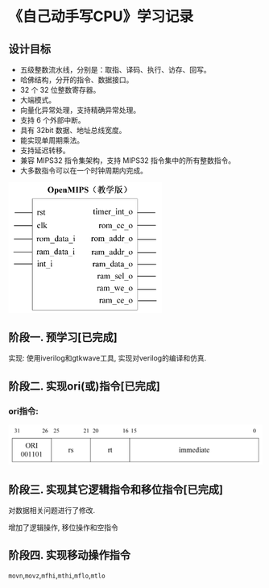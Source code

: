 # 《自己动手写CPU》学习记录

## 设计目标

- 五级整数流水线，分别是：取指、译码、执行、访存、回写。
- 哈佛结构，分开的指令、数据接口。
- 32 个 32 位整数寄存器。
- 大端模式。
- 向量化异常处理，支持精确异常处理。
- 支持 6 个外部中断。
- 具有 32bit 数据、地址总线宽度。
- 能实现单周期乘法。
- 支持延迟转移。
- 兼容 MIPS32 指令集架构，支持 MIPS32 指令集中的所有整数指令。
- 大多数指令可以在一个时钟周期内完成。

<img src="README.assets/image-20230201184542992.png" alt="image-20230201184542992" style="zoom:50%;" />

## 阶段一. 预学习[已完成]

实现: 使用iverilog和gtkwave工具, 实现对verilog的编译和仿真.

## 阶段二. 实现ori(或)指令[已完成]

### ori指令:

![ori指令格式](README.assets/image-20230201185000060.png)

## 阶段三. 实现其它逻辑指令和移位指令[已完成]

对数据相关问题进行了修改.

增加了逻辑操作, 移位操作和空指令

## 阶段四. 实现移动操作指令

`movn`,`movz`,`mfhi`,`mthi`,`mflo`,`mtlo`

